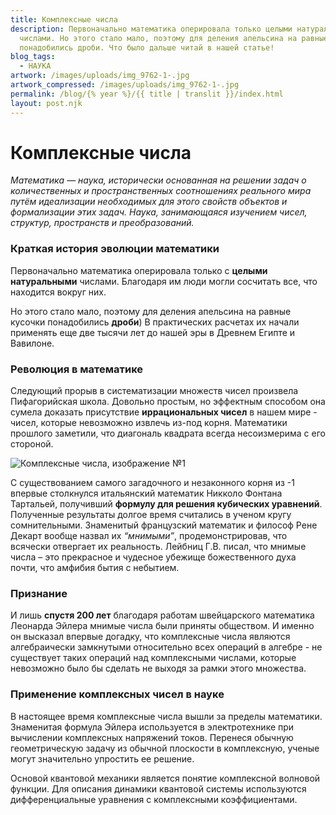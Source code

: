```yaml
---
title: Комплексные числа
description: Первоначально математика оперировала только целыми натуральными
  числами. Но этого стало мало, поэтому для деления апельсина на равные кусочки
  понадобились дроби. Что было дальше читай в нашей статье!
blog_tags:
  - НАУКА
artwork: /images/uploads/img_9762-1-.jpg
artwork_compressed: /images/uploads/img_9762-1-.jpg
permalink: /blog/{% year %}/{{ title | translit }}/index.html
layout: post.njk
---
```

# Комплексные числа

*Математика — наука, исторически основанная на решении задач о количественных и пространственных соотношениях реального мира путём идеализации необходимых для этого свойств объектов и формализации этих задач. Наука, занимающаяся изучением чисел, структур, пространств и преобразований.*

### Краткая история эволюции математики

Первоначально математика оперировала только с **целыми натуральными** числами. Благодаря им люди могли сосчитать все, что находится вокруг них.

Но этого стало мало, поэтому для деления апельсина на равные кусочки понадобились **дроби**) В практических расчетах их начали применять еще две тысячи лет до нашей эры в Древнем Египте и Вавилоне.

### Революция в математике

Следующий прорыв в систематизации множеств чисел произвела Пифагорийская школа. Довольно простым, но эффектным способом она сумела доказать присутствие **иррациональных чисел** в нашем мире - чисел, которые невозможно извлечь из-под корня. Математики прошлого заметили, что диагональ квадрата всегда несоизмерима с его стороной.

![Комплексные числа, изображение №1](https://sun9-13.userapi.com/impg/WH2-iDOwOUmVzf6BvTdHXQ4NgayGg7x0yO9wRw/v9Z_l8hkZnU.jpg?size=682x900&quality=96&sign=2061e10425bd67f79b2c64df9aae1772&type=album)

С существованием самого загадочного и незаконного корня из -1 впервые столкнулся итальянский математик Никколо Фонтана Тартальей, получивший **формулу для решения кубических уравнений**. Полученные результаты долгое время считались в ученом кругу сомнительными. Знаменитый французский математик и философ Рене Декарт вообще назвал их *“мнимыми”*, продемонстрировав, что всячески отвергает их реальность. Лейбниц Г.В. писал, что мнимые числа – это прекрасное и чудесное убежище божественного духа почти, что амфибия бытия с небытием.

### Признание

И лишь **спустя 200 лет** благодаря работам швейцарского математика Леонарда Эйлера мнимые числа были приняты обществом. И именно он высказал впервые догадку, что комплексные числа являются алгебраически замкнутыми относительно всех операций в алгебре - не существует таких операций над комплексными числами, которые невозможно было бы сделать не выходя за рамки этого множества.

### Применение комплексных чисел в науке

В настоящее время комплексные числа вышли за пределы математики. Знаменитая формула Эйлера используется в электротехнике при вычислении комплексных напряжений токов. Перенеся обычную геометрическую задачу из обычной плоскости в комплексную, ученые могут значительно упростить ее решение.

Основой квантовой механики является понятие комплексной волновой функции. Для описания динамики квантовой системы используются дифференциальные уравнения с комплексными коэффициентами.